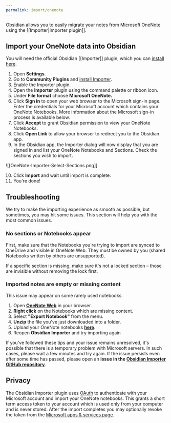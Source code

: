 ```yaml
---
permalink: import/onenote
---
```


Obsidian allows you to easily migrate your notes from Microsoft OneNote using the [[Importer|Importer plugin]].

## Import your OneNote data into Obsidian

You will need the official Obsidian [[Importer]] plugin, which you can [install here](obsidian://show-plugin?id=obsidian-importer).

1. Open **Settings**.
2. Go to **Community Plugins** and [install Importer](obsidian://show-plugin?id=obsidian-importer).
3. Enable the Importer plugin.
4. Open the **Importer** plugin using the command palette or ribbon icon.
5. Under **File format** choose **Microsoft OneNote.**
6. Click **Sign in** to open your web browser to the Microsoft sign-in page. Enter the credentials for your Microsoft account which contains your OneNote Notebooks. More information about the Microsoft sign-in process is available below.
7. Click **Accept** to grant Obsidian permission to view your OneNote Notebooks.
8. Click **Open Link** to allow your browser to redirect you to the Obsidian app.
9. In the Obsidian app, the Importer dialog will now display that you are signed in and list your OneNote Notebooks and Sections. Check the sections you wish to import.

![[OneNote-Importer-Select-Sections.png]]

10. Click **Import** and wait until import is complete.
11. You're done!

## Troubleshooting

We try to make the importing experience as smooth as possible, but sometimes, you may hit some issues. This section will help you with the most common issues.

### No sections or Notebooks appear
First, make sure that the Notebooks you're trying to import are synced to OneDrive and visible in OneNote Web. They must be owned by you (shared Notebooks written by others are unsupported).

If a specific section is missing, make sure it's not a locked section – those are invisible without removing the lock first.

### Imported notes are empty or missing content
This issue may appear on some rarely used notebooks.

1. Open **[OneNote Web](https://onenote.com/notebooks)** in your browser.
2. **Right click** on the Notebooks which are missing content.
3. Select **"Export Notebook"** from the menu.
4. **Unzip** the file you've just downloaded into a folder.
5. Upload your OneNote notebooks **[here](https://www.onenote.com/notebooks/exportimport?toImport=true)**.
6. Reopen **Obsidian Importer** and try importing again

If you've followed these tips and your issue remains unresolved, it's possible that there is a temporary problem with Microsoft servers. In such cases, please wait a few minutes and try again. If the issue persists even after some time has passed, please open an **issue in the [Obsidian Importer GitHub repository](https://github.com/obsidianmd/obsidian-importer/issues)**.

## Privacy

The Obsidian Importer plugin uses [OAuth](https://learn.microsoft.com/en-us/azure/active-directory/develop/v2-oauth2-auth-code-flow) to authenticate with your Microsoft account and import your OneNote notebooks. This grants a short term access token to your account which is used only from your computer and is never stored. After the import completes you may optionally revoke the token from the [Microsoft apps & services page](https://account.live.com/consent/Manage). 
